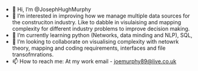 - 👋 Hi, I’m @JosephHughMurphy
- 👀 I’m interested in improving how we manage multiple data sources for the construciton industry. Like to dabble in visulaising and mapping complexity for different industry problems to improve decision making.
- 🌱 I’m currently learning python (Networks, data minding and NLP), SQL, 
- 💞️ I’m looking to collaborate on visualising complexity with netowrk theory, mapping and coding requirements, interfaces and file transofmrations.
- 📫 How to reach me: At my work email - joemurphy89@live.co.uk

<!---
JosephHughMurphy/JosephHughMurphy is a ✨ special ✨ repository because its `README.md` (this file) appears on your GitHub profile.
You can click the Preview link to take a look at your changes.
--->
